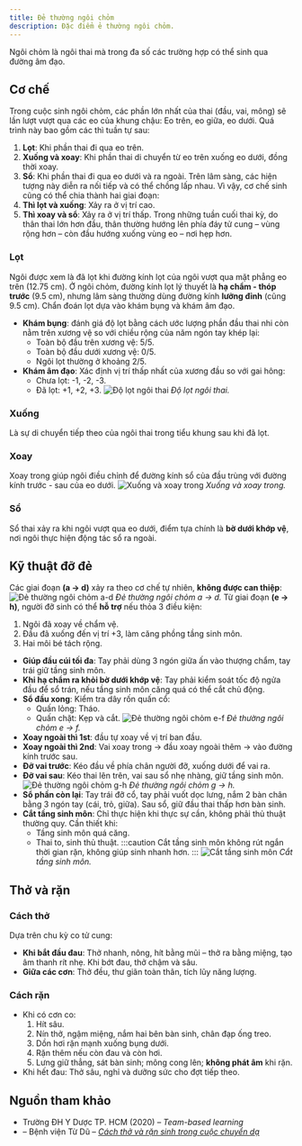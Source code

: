 ```yaml
---
title: Đẻ thường ngôi chỏm
description: Đặc điểm ẻ thường ngôi chỏm.
---
```


Ngôi chỏm là ngôi thai mà trong đa số các trường hợp có thể sinh qua đường âm đạo.

## Cơ chế

Trong cuộc sinh ngôi chỏm, các phần lớn nhất của thai (đầu, vai, mông) sẽ lần lượt vượt qua các eo của khung chậu: Eo trên, eo giữa, eo dưới. Quá trình này bao gồm các thì tuần tự sau:

1. **Lọt**: Khi phần thai đi qua eo trên.
2. **Xuống và xoay**: Khi phần thai di chuyển từ eo trên xuống eo dưới, đồng thời xoay.
3. **Sổ**: Khi phần thai đi qua eo dưới và ra ngoài.
   Trên lâm sàng, các hiện tượng này diễn ra nối tiếp và có thể chồng lấp nhau. Vì vậy, cơ chế sinh cũng có thể chia thành hai giai đoạn:
4. **Thì lọt và xuống**: Xảy ra ở vị trí cao.
5. **Thì xoay và sổ**: Xảy ra ở vị trí thấp.
   Trong những tuần cuối thai kỳ, do thân thai lớn hơn đầu, thân thường hướng lên phía đáy tử cung – vùng rộng hơn – còn đầu hướng xuống vùng eo – nơi hẹp hơn.

### Lọt

Ngôi được xem là đã lọt khi đường kính lọt của ngôi vượt qua mặt phẳng eo trên (12.75 cm). Ở ngôi chỏm, đường kính lọt lý thuyết là **hạ chẩm - thóp trước** (9.5 cm), nhưng lâm sàng thường dùng đường kính **lưỡng đỉnh** (cũng 9.5 cm). Chẩn đoán lọt dựa vào khám bụng và khám âm đạo.

- **Khám bụng**: đánh giá độ lọt bằng cách ước lượng phần đầu thai nhi còn nằm trên xương vệ so với chiều rộng của năm ngón tay khép lại:
  - Toàn bộ đầu trên xương vệ: 5/5.
  - Toàn bộ đầu dưới xương vệ: 0/5.
  - Ngôi lọt thường ở khoảng 2/5.
- **Khám âm đạo**: Xác định vị trí thấp nhất của xương đầu so với gai hông:
  - Chưa lọt: -1, -2, -3.
  - Đã lọt: +1, +2, +3.
    ![Độ lọt ngôi thai](./_images/de-thuong-ngoi-chom/do-lot-ngoi-thai.png)
    _Độ lọt ngôi thai._

### Xuống

Là sự di chuyển tiếp theo của ngôi thai trong tiểu khung sau khi đã lọt.

### Xoay

Xoay trong giúp ngôi điều chỉnh để đường kính sổ của đầu trùng với đường kính trước - sau của eo dưới.
![Xuống và xoay trong](./_images/de-thuong-ngoi-chom/xuong-va-xoay-trong.png)
_Xuống và xoay trong._

### Sổ

Sổ thai xảy ra khi ngôi vượt qua eo dưới, điểm tựa chính là **bờ dưới khớp vệ**, nơi ngôi thực hiện động tác sổ ra ngoài.

## Kỹ thuật đỡ đẻ

Các giai đoạn **(a → d)** xảy ra theo cơ chế tự nhiên, **không được can thiệp**:
![Đẻ thường ngôi chỏm a-d](./_images/de-thuong-ngoi-chom/de-thuong-noi-chom-a-d.png)
_Đẻ thường ngôi chỏm a → d._
Từ giai đoạn **(e → h)**, người đỡ sinh có thể **hỗ trợ** nếu thỏa 3 điều kiện:

1. Ngôi đã xoay về chẩm vệ.
2. Đầu đã xuống đến vị trí +3, làm căng phồng tầng sinh môn.
3. Hai môi bé tách rộng.

- **Giúp đầu cúi tối đa**: Tay phải dùng 3 ngón giữa ấn vào thượng chẩm, tay trái giữ tầng sinh môn.
- **Khi hạ chẩm ra khỏi bờ dưới khớp vệ**: Tay phải kiểm soát tốc độ ngửa đầu để sổ trán, nếu tầng sinh môn căng quá có thể cắt chủ động.
- **Sổ đầu xong**: Kiểm tra dây rốn quấn cổ:
  - Quấn lỏng: Tháo.
  - Quấn chặt: Kẹp và cắt.
    ![Đẻ thường ngôi chỏm e-f](./_images/de-thuong-ngoi-chom/de-thuong-noi-chom-e-f.png)
    _Đẻ thường ngôi chỏm e → f._
- **Xoay ngoài thì 1st**: đầu tự xoay về vị trí ban đầu.
- **Xoay ngoài thì 2nd**: Vai xoay trong → đầu xoay ngoài thêm → vào đường kính trước sau.
- **Đỡ vai trước**: Kéo đầu về phía chân người đỡ, xuống dưới để vai ra.
- **Đỡ vai sau**: Kéo thai lên trên, vai sau sổ nhẹ nhàng, giữ tầng sinh môn.
  ![Đẻ thường ngôi chỏm g-h](./_images/de-thuong-ngoi-chom/de-thuong-noi-chom-g-h.png)
  _Đẻ thường ngôi chỏm g → h._
- **Sổ phần còn lại**: Tay trái đỡ cổ, tay phải vuốt dọc lưng, nắm 2 bàn chân bằng 3 ngón tay (cái, trỏ, giữa). Sau sổ, giữ đầu thai thấp hơn bàn sinh.
- **Cắt tầng sinh môn**: Chỉ thực hiện khi thực sự cần, không phải thủ thuật thường quy. Cần thiết khi:
  - Tầng sinh môn quá căng.
  - Thai to, sinh thủ thuật.
    :::caution
    Cắt tầng sinh môn không rút ngắn thời gian rặn, không giúp sinh nhanh hơn.
    :::
    ![Cắt tầng sinh môn](./_images/de-thuong-ngoi-chom/cat-tang-sinh-mon.png)
    _Cắt tầng sinh môn._

## Thở và rặn

### Cách thở

Dựa trên chu kỳ co tử cung:

- **Khi bắt đầu đau**: Thở nhanh, nông, hít bằng mũi – thở ra bằng miệng, tạo âm thanh rít nhẹ. Khi bớt đau, thở chậm và sâu.
- **Giữa các cơn**: Thở đều, thư giãn toàn thân, tích lũy năng lượng.

### Cách rặn

- Khi có cơn co:
  1. Hít sâu.
  2. Nín thở, ngậm miệng, nắm hai bên bàn sinh, chân đạp ống treo.
  3. Dồn hơi rặn mạnh xuống bụng dưới.
  4. Rặn thêm nếu còn đau và còn hơi.
  5. Lưng giữ thẳng, sát bàn sinh; mông cong lên; **không phát âm** khi rặn.
- Khi hết đau: Thở sâu, nghỉ và dưỡng sức cho đợt tiếp theo.

## Nguồn tham khảo

- Trường ĐH Y Dược TP. HCM (2020) – _Team-based learning_
- – Bệnh viện Từ Dũ – [_Cách thở và rặn sinh trong cuộc chuyển dạ_](https://tudu.com.vn/vn/y-hoc-thuong-thuc/suc-khoe-phu-nu/lam-me-an-toan/cham-soc-ba-me-mang-thai/cach-tho-va-ran-sinh-trong-cuoc-chuyen-da/)
